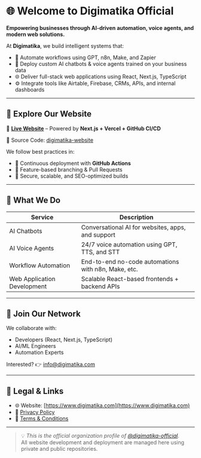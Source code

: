 # 🌐 Welcome to Digimatika Official

**Empowering businesses through AI-driven automation, voice agents, and modern web solutions.**

At **Digimatika**, we build intelligent systems that:
- 🤖 Automate workflows using GPT, n8n, Make, and Zapier  
- 🧠 Deploy custom AI chatbots & voice agents trained on your business data  
- 🌐 Deliver full-stack web applications using React, Next.js, TypeScript  
- ⚙️ Integrate tools like Airtable, Firebase, CRMs, APIs, and internal dashboards  

---

## 🚀 Explore Our Website

🔗 [**Live Website**](https://www.digimatika.com) – Powered by **Next.js + Vercel + GitHub CI/CD**

📁 Source Code: [digimatika-website](https://github.com/digimatika-official/digimatika-website)

We follow best practices in:
- 🔁 Continuous deployment with **GitHub Actions**
- 🧪 Feature-based branching & Pull Requests
- 🔐 Secure, scalable, and SEO-optimized builds

---

## 🧠 What We Do

| Service                  | Description                                         |
|--------------------------|-----------------------------------------------------|
| AI Chatbots              | Conversational AI for websites, apps, and support   |
| AI Voice Agents          | 24/7 voice automation using GPT, TTS, and STT       |
| Workflow Automation      | End-to-end no-code automations with n8n, Make, etc. |
| Web Application Development | Scalable React-based frontends + backend APIs     |

---

## 👥 Join Our Network

We collaborate with:
- Developers (React, Next.js, TypeScript)
- AI/ML Engineers
- Automation Experts

Interested? 👉 [info@digimatika.com](mailto:info@digimatika.com)

---

## 📜 Legal & Links

- 🌐 Website: [https://www.digimatika.com](https://www.digimatika.com)  
- 📄 [Privacy Policy](https://www.digimatika.com/privacy)  
- 📄 [Terms & Conditions](https://www.digimatika.com/terms)

---

> 💡 _This is the official organization profile of [@digimatika-official](https://github.com/digimatika-official)._  
> All website development and deployment are managed here using private and public repositories.

